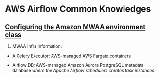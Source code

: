  # AWS Airflow Common Knowledges 

## [Configuring the Amazon MWAA environment class](https://docs.aws.amazon.com/mwaa/latest/userguide/environment-class.html)

1. MWAA Infra Information: 

* A Celery Executor: AWS-managed AWS Fargate containers

* Airflow DB: AWS-managed Amazon Aurora PostgreSQL metadata database *where the Apache Airflow schedulers creates task instances*
